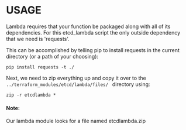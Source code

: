 # USAGE

Lambda requires that your function be packaged along with all of its dependencies. For this etcd_lambda script the only outside dependency that we need is 'requests'.

This can be accomplished by telling pip to install requests in the current directory (or a path of your choosing):
```
pip install requests -t ./
```

Next, we need to zip everything up and copy it over to the 
`
../terraform_modules/etcd/lambda/files/ 
`
directory using:
```
zip -r etcdlambda *
```

#### Note:
Our lambda module looks for a file named etcdlambda.zip 
